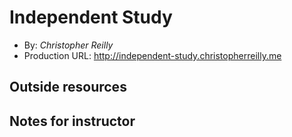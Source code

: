 # Independent Study
+ By: *Christopher Reilly*
+ Production URL: <http://independent-study.christopherreilly.me>

## Outside resources

## Notes for instructor
